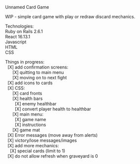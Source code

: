 Unnamed Card Game

WIP - simple card game with play or redraw discard mechanics.

Technologies:  
Ruby on Rails 2.6.1  
React 16.13.1  
Javascript  
HTML  
CSS  

Things in progress:  
&nbsp;&nbsp;[X] add confirmation screens:  
&nbsp;&nbsp;&nbsp;&nbsp;&nbsp;&nbsp;[X] quitting to main menu   
&nbsp;&nbsp;&nbsp;&nbsp;&nbsp;&nbsp;[X] moving on to next fight  
&nbsp;&nbsp;[X] add icons to cards  
&nbsp;&nbsp;[X] CSS:  
&nbsp;&nbsp;&nbsp;&nbsp;&nbsp;&nbsp;[X] card fronts   
&nbsp;&nbsp;&nbsp;&nbsp;&nbsp;&nbsp;[X] health bars   
&nbsp;&nbsp;&nbsp;&nbsp;&nbsp;&nbsp;&nbsp;&nbsp;[X] enemy healthbar   
&nbsp;&nbsp;&nbsp;&nbsp;&nbsp;&nbsp;&nbsp;&nbsp;[X] convert player health to healthbar   
&nbsp;&nbsp;&nbsp;&nbsp;&nbsp;&nbsp;[X] main menu:    
&nbsp;&nbsp;&nbsp;&nbsp;&nbsp;&nbsp;&nbsp;&nbsp;[X] game name    
&nbsp;&nbsp;&nbsp;&nbsp;&nbsp;&nbsp;&nbsp;&nbsp;[X] instructions    
&nbsp;&nbsp;&nbsp;&nbsp;&nbsp;&nbsp;[X] game mat   
&nbsp;&nbsp;[X] Error messages (move away from alerts)     
&nbsp;&nbsp;[X] victory/lose messages/images    
&nbsp;&nbsp;[X] add more mechanics:          
&nbsp;&nbsp;&nbsp;&nbsp;[X] special cards (limit to 1)     
&nbsp;&nbsp;[X] do not allow refresh when graveyard is 0  
